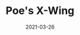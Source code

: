---
title: "Poe's X-Wing"
date: "2021-03-26"
cover_img: "https://lh3.googleusercontent.com/A69euEonidNrK69xbC80m7ZFmp5Rd70DEm-ZtFIs4fdOPZltF52CEMZ7-rsWXz9i81w8dIxvsA2NdhcXrUYtex6-L0D-j0KvahoqFBbQQdYUDPMAxdIx-a6i3f6OXwRpmMW91uxypQ=w2400"
---